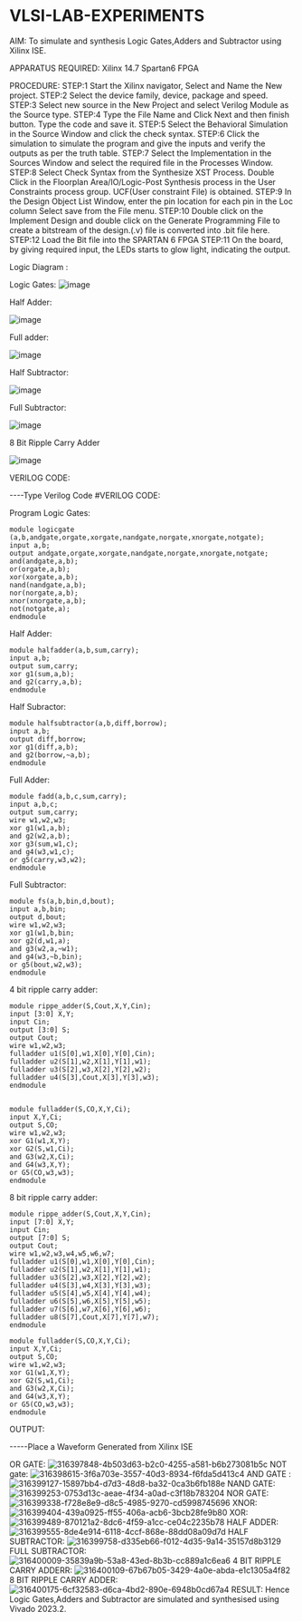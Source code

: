 # VLSI-LAB-EXPERIMENTS
AIM: To simulate and synthesis Logic Gates,Adders and Subtractor using Xilinx ISE.

APPARATUS REQUIRED: Xilinx 14.7 Spartan6 FPGA

PROCEDURE: STEP:1 Start the Xilinx navigator, Select and Name the New project. STEP:2 Select the device family, device, package and speed. STEP:3 Select new source in the New Project and select Verilog Module as the Source type. STEP:4 Type the File Name and Click Next and then finish button. Type the code and save it. STEP:5 Select the Behavioral Simulation in the Source Window and click the check syntax. STEP:6 Click the simulation to simulate the program and give the inputs and verify the outputs as per the truth table. STEP:7 Select the Implementation in the Sources Window and select the required file in the Processes Window. STEP:8 Select Check Syntax from the Synthesize XST Process. Double Click in the Floorplan Area/IO/Logic-Post Synthesis process in the User Constraints process group. UCF(User constraint File) is obtained. STEP:9 In the Design Object List Window, enter the pin location for each pin in the Loc column Select save from the File menu. STEP:10 Double click on the Implement Design and double click on the Generate Programming File to create a bitstream of the design.(.v) file is converted into .bit file here. STEP:12 Load the Bit file into the SPARTAN 6 FPGA STEP:11 On the board, by giving required input, the LEDs starts to glow light, indicating the output.

Logic Diagram :

Logic Gates:
![image](https://github.com/navaneethans/VLSI-LAB-EXPERIMENTS/assets/6987778/ee17970c-3ac9-4603-881b-88e2825f41a4)


Half Adder:

![image](https://github.com/navaneethans/VLSI-LAB-EXPERIMENTS/assets/6987778/0e1ecb96-0c25-4556-832b-aeeedfdfe7b9)


Full adder:

![image](https://github.com/navaneethans/VLSI-LAB-EXPERIMENTS/assets/6987778/9bb3964c-438f-469d-a3de-c1cca6f323fb)


Half Subtractor:

![image](https://github.com/navaneethans/VLSI-LAB-EXPERIMENTS/assets/6987778/731470b7-eb4e-49f8-8bb7-2994052a7184)



Full Subtractor:

![image](https://github.com/navaneethans/VLSI-LAB-EXPERIMENTS/assets/6987778/d66f874b-c1f2-44b3-a035-7149b56430c1)



8 Bit Ripple Carry Adder

![image](https://github.com/navaneethans/VLSI-LAB-EXPERIMENTS/assets/6987778/7385a408-40a5-4203-8050-b72818622d79)



VERILOG CODE:

----Type Verilog Code #VERILOG CODE:

Program
Logic Gates:
```
module logicgate (a,b,andgate,orgate,xorgate,nandgate,norgate,xnorgate,notgate);
input a,b;  
output andgate,orgate,xorgate,nandgate,norgate,xnorgate,notgate;
and(andgate,a,b);
or(orgate,a,b);
xor(xorgate,a,b);
nand(nandgate,a,b); 
nor(norgate,a,b);
xnor(xnorgate,a,b);
not(notgate,a);
endmodule
```
Half Adder:
```
module halfadder(a,b,sum,carry);
input a,b;
output sum,carry;
xor g1(sum,a,b);
and g2(carry,a,b);
endmodule
```
Half Subractor:
```
module halfsubtractor(a,b,diff,borrow);
input a,b;
output diff,borrow;
xor g1(diff,a,b);
and g2(borrow,~a,b);
endmodule
```
Full Adder:
```
module fadd(a,b,c,sum,carry);
input a,b,c;
output sum,carry;
wire w1,w2,w3;
xor g1(w1,a,b);
and g2(w2,a,b);
xor g3(sum,w1,c);
and g4(w3,w1,c);
or g5(carry,w3,w2);
endmodule
```
Full Subtractor:
```
module fs(a,b,bin,d,bout);
input a,b,bin; 
output d,bout;
wire w1,w2,w3;
xor g1(w1,b,bin; 
xor g2(d,w1,a);
and g3(w2,a,~w1);
and g4(w3,~b,bin);
or g5(bout,w2,w3);
endmodule
```
4 bit ripple carry adder:
```
module rippe_adder(S,Cout,X,Y,Cin);
input [3:0] X,Y;
input Cin;
output [3:0] S;
output Cout;
wire w1,w2,w3;
fulladder u1(S[0],w1,X[0],Y[0],Cin);
fulladder u2(S[1],w2,X[1],Y[1],w1);
fulladder u3(S[2],w3,X[2],Y[2],w2);
fulladder u4(S[3],Cout,X[3],Y[3],w3);
endmodule


module fulladder(S,CO,X,Y,Ci);
input X,Y,Ci;
output S,CO;
wire w1,w2,w3;
xor G1(w1,X,Y);
xor G2(S,w1,Ci);
and G3(w2,X,Ci);
and G4(w3,X,Y);
or G5(CO,w3,w3);
endmodule
```
8 bit ripple carry adder:
```
module rippe_adder(S,Cout,X,Y,Cin);
input [7:0] X,Y;
input Cin;
output [7:0] S;
output Cout;
wire w1,w2,w3,w4,w5,w6,w7;
fulladder u1(S[0],w1,X[0],Y[0],Cin);
fulladder u2(S[1],w2,X[1],Y[1],w1);
fulladder u3(S[2],w3,X[2],Y[2],w2);
fulladder u4(S[3],w4,X[3],Y[3],w3);
fulladder u5(S[4],w5,X[4],Y[4],w4);
fulladder u6(S[5],w6,X[5],Y[5],w5);
fulladder u7(S[6],w7,X[6],Y[6],w6);
fulladder u8(S[7],Cout,X[7],Y[7],w7);
endmodule

module fulladder(S,CO,X,Y,Ci);
input X,Y,Ci;
output S,CO;
wire w1,w2,w3;
xor G1(w1,X,Y);
xor G2(S,w1,Ci);
and G3(w2,X,Ci);
and G4(w3,X,Y);
or G5(CO,w3,w3);
endmodule
```
OUTPUT:

-----Place a Waveform Generated from Xilinx ISE

OR GATE:
![316397848-4b503d63-b2c0-4255-a581-b6b273081b5c](https://github.com/PoornaTkD/VLSI-LAB-EXP-1/assets/95264589/c8979ba3-13fc-4a26-ad78-d55fec310637)
NOT gate:
![316398615-3f6a703e-3557-40d3-8934-f6fda5d413c4](https://github.com/PoornaTkD/VLSI-LAB-EXP-1/assets/95264589/46d8bdc5-ae45-4b55-88db-732ab24d46ca)
AND GATE :
![316399127-15897bb4-d7d3-48d8-ba32-0ca3b6fb188e](https://github.com/PoornaTkD/VLSI-LAB-EXP-1/assets/95264589/9144a71d-e880-4572-974f-4b274a8b7fee)
NAND GATE:
![316399253-0753d13c-aeae-4f34-a0ad-c3f18b783204](https://github.com/PoornaTkD/VLSI-LAB-EXP-1/assets/95264589/b2e0dd22-8017-4227-9818-0c0bddef9629)
NOR GATE:
![316399338-f728e8e9-d8c5-4985-9270-cd5998745696](https://github.com/PoornaTkD/VLSI-LAB-EXP-1/assets/95264589/66e99028-fbb6-4b45-a9cc-cae291918ef6)
XNOR:
![316399404-439a0925-ff55-406a-acb6-3bcb28fe9b80](https://github.com/PoornaTkD/VLSI-LAB-EXP-1/assets/95264589/78731a15-653a-48b9-acce-29aa256ae8aa)
XOR:
![316399489-870121a2-8dc6-4f59-a1cc-ce04c2235b78](https://github.com/PoornaTkD/VLSI-LAB-EXP-1/assets/95264589/9c52918e-4097-411c-b26f-2d061a1c5138)
HALF ADDER:
![316399555-8de4e914-6118-4ccf-868e-88dd08a09d7d](https://github.com/PoornaTkD/VLSI-LAB-EXP-1/assets/95264589/9f5cc3db-0f7b-4fa4-9d05-56383b865250)
HALF SUBTRACTOR:
![316399758-d335eb66-f012-4d35-9a14-35157d8b3129](https://github.com/PoornaTkD/VLSI-LAB-EXP-1/assets/95264589/ea57d0cc-cbe3-4394-ae64-5ba9cdc9ab96)
FULL SUBTRACTOR:
![316400009-35839a9b-53a8-43ed-8b3b-cc889a1c6ea6](https://github.com/PoornaTkD/VLSI-LAB-EXP-1/assets/95264589/764261fc-46cd-42a0-abed-cfb7284408d3)
4 BIT RIPPLE CARRY ADDERR:
![316400109-67b67b05-3429-4a0e-abda-e1c1305a4f82](https://github.com/PoornaTkD/VLSI-LAB-EXP-1/assets/95264589/9f128aa6-c3eb-4d95-9572-a58673f032eb)
8 BIT RIPPLE CARRY ADDER:
![316400175-6cf32583-d6ca-4bd2-890e-6948b0cd67a4](https://github.com/PoornaTkD/VLSI-LAB-EXP-1/assets/95264589/16172438-5c6a-4d56-90dc-0b1639dbee2c)
RESULT: 
Hence Logic Gates,Adders and Subtractor are simulated and synthesised using Vivado 2023.2.



